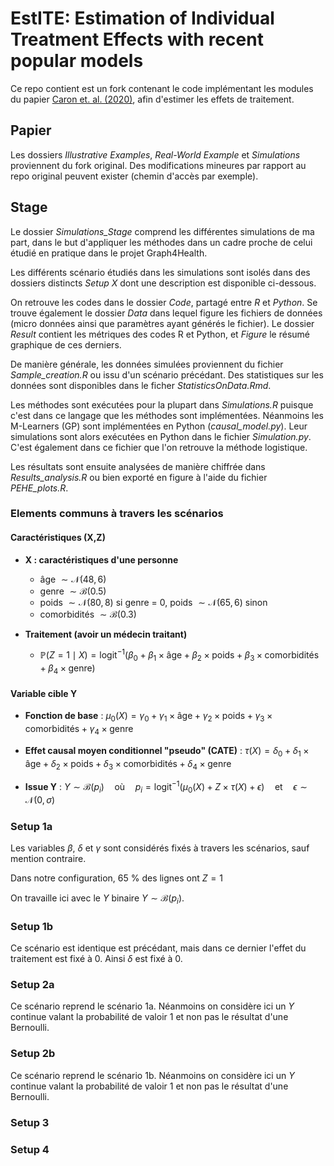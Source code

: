 # EstITE: Estimation of Individual Treatment Effects with recent popular models

Ce repo contient est un fork contenant le code implémentant les modules du papier [Caron et. al. (2020)](https://arxiv.org/pdf/2009.06472.pdf), afin d'estimer les effets de traitement.

## Papier

Les dossiers *Illustrative Examples*, *Real-World Example* et *Simulations* proviennent du fork original. Des modifications mineures par rapport au repo original peuvent exister (chemin d'accès par exemple).

## Stage

Le dossier *Simulations_Stage* comprend les différentes simulations de ma part, dans le but d'appliquer les méthodes dans un cadre proche de celui étudié en pratique dans le projet Graph4Health.

Les différents scénario étudiés dans les simulations sont isolés dans des dossiers distincts *Setup X* dont une description est disponible ci-dessous.

On retrouve les codes dans le dossier *Code*, partagé entre *R* et *Python*. Se trouve également le dossier *Data* dans lequel figure les fichiers de données (micro données ainsi que paramètres ayant générés le fichier). Le dossier *Result* contient les métriques des codes R et Python, et *Figure* le résumé graphique de ces derniers.

De manière générale, les données simulées proviennent du fichier *Sample_creation.R* ou issu d'un scénario précédant. Des statistiques sur les données sont disponibles dans le ficher *StatisticsOnData.Rmd*.


Les méthodes sont exécutées pour la plupart dans *Simulations.R* puisque c'est dans ce langage que les méthodes sont implémentées. Néanmoins les M-Learners (GP) sont implémentées en Python (*causal_model.py*). Leur simulations sont alors exécutées en Python dans le fichier *Simulation.py*. C'est également dans ce fichier que l'on retrouve la méthode logistique.

Les résultats sont ensuite analysées de manière chiffrée dans *Results_analysis.R* ou bien exporté en figure à l'aide du fichier *PEHE_plots.R*.

### Elements communs à travers les scénarios

#### Caractéristiques (X,Z)

- **X : caractéristiques d'une personne**
  - âge $\sim \mathcal{N}(48, 6)$
  - genre $\sim \mathcal{B}(0.5)$
  - poids $\sim \mathcal{N}(80, 8)$ si genre = 0, poids $\sim \mathcal{N}(65, 6)$ sinon
  - comorbidités $\sim \mathcal{B}(0.3)$

- **Traitement (avoir un médecin traitant)**
  - $\mathbb{P}(Z = 1 \mid X) = \text{logit}^{-1}(\beta_0 + \beta_1 \times \text{âge} + \beta_2 \times \text{poids} + \beta_3 \times \text{comorbidités} + \beta_4 \times \text{genre})$

#### Variable cible Y

- **Fonction de base** :
  $\mu_0(X) = \gamma_0 + \gamma_1 \times \text{âge} + \gamma_2 \times \text{poids} + \gamma_3 \times \text{comorbidités} + \gamma_4 \times \text{genre}$

- **Effet causal moyen conditionnel "pseudo" (CATE)** :
  $\tau(X) = \delta_0 + \delta_1 \times \text{âge} + \delta_2 \times \text{poids} + \delta_3 \times \text{comorbidités} + \delta_4 \times \text{genre}$

- **Issue Y** :
  $Y \sim \mathcal{B}(p_i) \quad \text{où} \quad p_i = \text{logit}^{-1}(\mu_0(X) + Z \times \tau(X) + \epsilon) \quad \text{et} \quad \epsilon \sim \mathcal{N}(0, \sigma)$

### Setup 1a

Les variables $\beta$, $\delta$ et $\gamma$ sont considérés fixés à travers les scénarios, sauf mention contraire.

Dans notre configuration, 65 % des lignes ont $Z=1$

On travaille ici avec le $Y$ binaire $Y \sim \mathcal{B}(p_i)$.


### Setup 1b

Ce scénario est identique est précédant, mais dans ce dernier l'effet du traitement est fixé à 0. Ainsi $\delta$ est fixé à 0.

### Setup 2a

Ce scénario reprend le scénario 1a. Néanmoins on considère ici un $Y$ continue valant la probabilité de valoir 1 et non pas le résultat d'une Bernoulli.

### Setup 2b

Ce scénario reprend le scénario 1b. Néanmoins on considère ici un $Y$ continue valant la probabilité de valoir 1 et non pas le résultat d'une Bernoulli.

### Setup 3

### Setup 4

